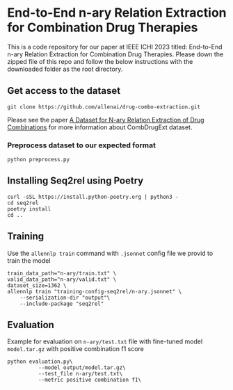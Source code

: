 # End-to-End n-ary Relation Extraction for Combination Drug Therapies
This is a code repository for our paper at IEEE ICHI 2023 titled: End-to-End n-ary Relation Extraction for Combination Drug Therapies. Please down the zipped file of this repo and follow the below instructions with the downloaded folder as the root directory. 
## Get access to the dataset
```
git clone https://github.com/allenai/drug-combo-extraction.git
```
Please see the paper [A Dataset for N-ary Relation Extraction of Drug Combinations](https://arxiv.org/abs/2205.02289) for more information about CombDrugExt dataset.
### Preprocess dataset to our expected format
```
python preprocess.py
```
## Installing Seq2rel using Poetry
```
curl -sSL https://install.python-poetry.org | python3 -
cd seq2rel
poetry install
cd ..
```
## Training
Use the `allennlp train` command with `.jsonnet` config file we provid to train the model
```
train_data_path="n-ary/train.txt" \
valid_data_path="n-ary/valid.txt" \
dataset_size=1362 \
allennlp train "training-config-seq2rel/n-ary.jsonnet" \
    --serialization-dir "output"\
    --include-package "seq2rel" 
```
## Evaluation
Example for evaluation on `n-ary/test.txt` file with fine-tuned model `model.tar.gz` with positive combination f1 score
```
python evaluation.py\
          --model output/model.tar.gz\
          --test_file n-ary/test.txt\
          --metric positive combination f1\
